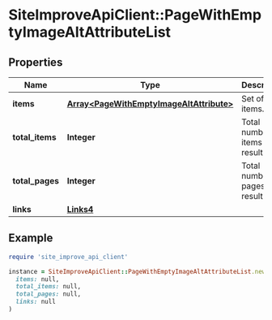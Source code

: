 # SiteImproveApiClient::PageWithEmptyImageAltAttributeList

## Properties

| Name | Type | Description | Notes |
| ---- | ---- | ----------- | ----- |
| **items** | [**Array&lt;PageWithEmptyImageAltAttribute&gt;**](PageWithEmptyImageAltAttribute.md) | Set of items. |  |
| **total_items** | **Integer** | Total number of items in result set. |  |
| **total_pages** | **Integer** | Total number of pages in result set. |  |
| **links** | [**Links4**](Links4.md) |  | [optional] |

## Example

```ruby
require 'site_improve_api_client'

instance = SiteImproveApiClient::PageWithEmptyImageAltAttributeList.new(
  items: null,
  total_items: null,
  total_pages: null,
  links: null
)
```

